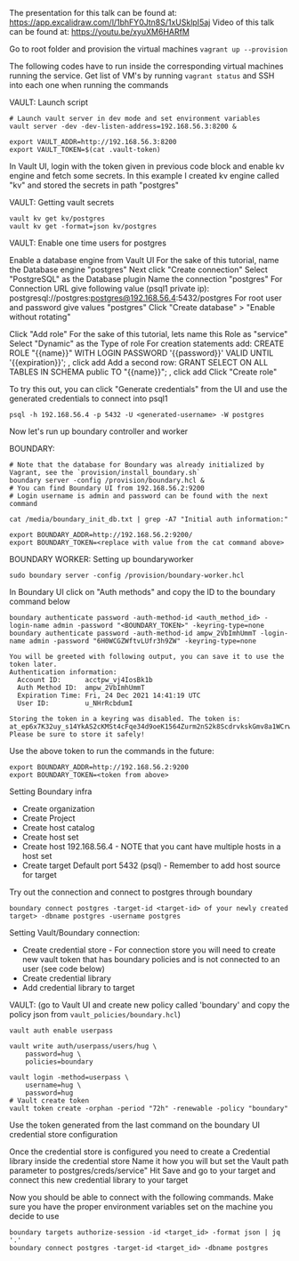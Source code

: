 The presentation for this talk can be found at: https://app.excalidraw.com/l/1bhFY0Jtn8S/1xUSklpI5aj
Video of this talk can be found at: https://youtu.be/xyuXM6HARfM

Go to root folder and provision the virtual machines
`vagrant up --provision`

The following codes have to run inside the corresponding virtual machines running the service.
Get list of VM's by running `vagrant status` and SSH into each one when running the commands

VAULT: Launch script
```
# Launch vault server in dev mode and set environment variables
vault server -dev -dev-listen-address=192.168.56.3:8200 &

export VAULT_ADDR=http://192.168.56.3:8200
export VAULT_TOKEN=$(cat .vault-token)
```

In Vault UI, login with the token given in previous code block and enable kv engine and fetch some secrets.
In this example I created kv engine called "kv" and stored the secrets in path "postgres"

VAULT: Getting vault secrets
```
vault kv get kv/postgres
vault kv get -format=json kv/postgres
```


VAULT: Enable one time users for postgres

Enable a database engine from Vault UI
For the sake of this tutorial, name the Database engine "postgres"
Next click "Create connection"
Select "PostgreSQL" as the Database plugin
Name the connection "postgres"
For Connection URL give following value (psql1 private ip): postgresql://postgres:postgres@192.168.56.4:5432/postgres
For root user and password give values "postgres"
Click "Create database" > "Enable without rotating"

Click "Add role"
For the sake of this tutorial, lets name this Role as "service"
Select "Dynamic" as the Type of role
For creation statements add: CREATE ROLE "{{name}}" WITH LOGIN PASSWORD '{{password}}' VALID UNTIL '{{expiration}}'; , click add
Add a second row: GRANT SELECT ON ALL TABLES IN SCHEMA public TO "{{name}}"; , click add
Click "Create role"

To try this out, you can click "Generate credentials" from the UI and use the generated credentials to connect into psql1
```
psql -h 192.168.56.4 -p 5432 -U <generated-username> -W postgres
```

Now let's run up boundary controller and worker

BOUNDARY:
```
# Note that the database for Boundary was already initialized by Vagrant, see the `provision/install_boundary.sh`
boundary server -config /provision/boundary.hcl &
# You can find Boundary UI from 192.168.56.2:9200
# Login username is admin and password can be found with the next command

cat /media/boundary_init_db.txt | grep -A7 "Initial auth information:"

export BOUNDARY_ADDR=http://192.168.56.2:9200/
export BOUNDARY_TOKEN=<replace with value from the cat command above>
```

BOUNDARY WORKER: Setting up boundaryworker
```
sudo boundary server -config /provision/boundary-worker.hcl
```

In Boundary UI click on "Auth methods" and copy the ID to the boundary command below
```
boundary authenticate password -auth-method-id <auth_method_id> -login-name admin -password "<BOUNDARY_TOKEN>" -keyring-type=none
boundary authenticate password -auth-method-id ampw_2VbImhUmmT -login-name admin -password "6H0WCGZWftvLUfr3h9ZW" -keyring-type=none

You will be greeted with following output, you can save it to use the token later.
Authentication information:
  Account ID:      acctpw_vj4IosBk1b
  Auth Method ID:  ampw_2VbImhUmmT
  Expiration Time: Fri, 24 Dec 2021 14:41:19 UTC
  User ID:         u_NHrRcbdumI

Storing the token in a keyring was disabled. The token is:
at_ep6x7K32uy_s14YkAS2cKMSt4cFqe34d9oeK1564Zurm2nS2k8ScdrvkskGmv8a1WCrwJxeQR3gWSLAvuVwKi7UT9iChfd9ad45DE67sN8cqrqjNW5TH5Dn3nMt51cTzHBTDcUDHehguMvHS
Please be sure to store it safely!
```

Use the above token to run the commands in the future:
```
export BOUNDARY_ADDR=http://192.168.56.2:9200
export BOUNDARY_TOKEN=<token from above>
```

Setting Boundary infra
- Create organization
- Create Project
- Create host catalog
- Create host set
- Create host 192.168.56.4 - NOTE that you cant have multiple hosts in a host set
- Create target Default port 5432 (psql) - Remember to add host source for target

Try out the connection and connect to postgres through boundary
```
boundary connect postgres -target-id <target-id> of your newly created target> -dbname postgres -username postgres
```

Setting Vault/Boundary connection:
- Create credential store - For connection store you will need to create new vault token that has boundary policies and  is not connected to an user (see code below)
- Create credential library
- Add credential library to target

VAULT: (go to Vault UI and create new policy called 'boundary' and copy the policy json from `vault_policies/boundary.hcl`)
```
vault auth enable userpass

vault write auth/userpass/users/hug \
    password=hug \
    policies=boundary

vault login -method=userpass \
    username=hug \
    password=hug
# Vault create token
vault token create -orphan -period "72h" -renewable -policy "boundary"
```
Use the token generated from the last command on the boundary UI credential store configuration

Once the credential store is configured you need to create a Credential library inside the credential store
Name it how you will but set the Vault path parameter to postgres/creds/service"
Hit Save and go to your target and connect this new credential library to your target

Now you should be able to connect with the following commands. Make sure you have the proper environment variables
set on the machine you decide to use
```
boundary targets authorize-session -id <target_id> -format json | jq '.'
boundary connect postgres -target-id <target_id> -dbname postgres
```
